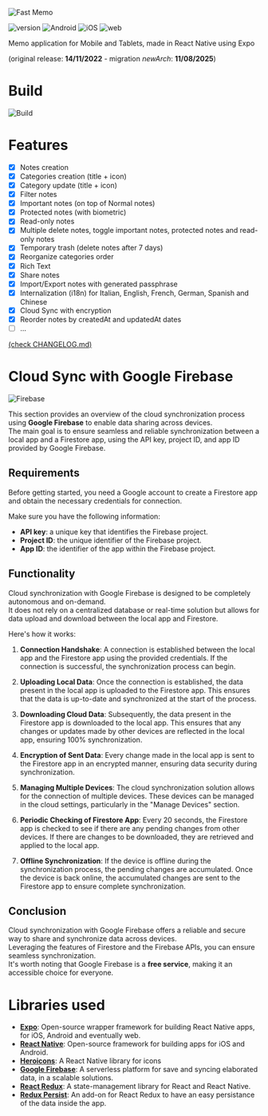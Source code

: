 ![Fast Memo](https://i.imgur.com/dPRR6pJ.png)

![version](https://badgen.net/badge/version/v2.5.0/blue) ![Android](https://badgen.net/badge/android/deployed/green)
![iOS](https://badgen.net/badge/iOS/dismissed/grey) ![web](https://badgen.net/badge/web/coming%20soon/grey)

Memo application for Mobile and Tablets, made in React Native using Expo

(original release: **14/11/2022** - migration _newArch_: **11/08/2025**)

# Build

![Build](https://i.imgur.com/YO8xtam.png)

# Features

- [x] Notes creation
- [x] Categories creation (title + icon)
- [x] Category update (title + icon)
- [x] Filter notes
- [x] Important notes (on top of Normal notes)
- [x] Protected notes (with biometric)
- [x] Read-only notes
- [x] Multiple delete notes, toggle important notes, protected notes and read-only notes
- [x] Temporary trash (delete notes after 7 days)
- [x] Reorganize categories order
- [x] Rich Text
- [x] Share notes
- [x] Import/Export notes with generated passphrase
- [x] Internalization (i18n) for Italian, English, French, German, Spanish and Chinese
- [x] Cloud Sync with encryption
- [x] Reorder notes by createdAt and updatedAt dates
- [ ] ...

[(check CHANGELOG.md)](/CHANGELOG.md)

# Cloud Sync with Google Firebase

![Firebase](https://i.imgur.com/W9Uyfp7.png)

This section provides an overview of the cloud synchronization process using **Google Firebase** to enable data sharing across
devices.  
The main goal is to ensure seamless and reliable synchronization between a local app and a Firestore app, using the API key,
project ID, and app ID provided by Google Firebase.

## Requirements

Before getting started, you need a Google account to create a Firestore app and obtain the necessary credentials for connection.

Make sure you have the following information:

- **API key**: a unique key that identifies the Firebase project.
- **Project ID**: the unique identifier of the Firebase project.
- **App ID**: the identifier of the app within the Firebase project.

## Functionality

Cloud synchronization with Google Firebase is designed to be completely autonomous and on-demand.  
It does not rely on a centralized database or real-time solution but allows for data upload and download between the local app
and Firestore.

Here's how it works:

1. **Connection Handshake**: A connection is established between the local app and the Firestore app using the provided
   credentials. If the connection is successful, the synchronization process can begin.

2. **Uploading Local Data**: Once the connection is established, the data present in the local app is uploaded to the Firestore
   app. This ensures that the data is up-to-date and synchronized at the start of the process.

3. **Downloading Cloud Data**: Subsequently, the data present in the Firestore app is downloaded to the local app. This ensures
   that any changes or updates made by other devices are reflected in the local app, ensuring 100% synchronization.

4. **Encryption of Sent Data**: Every change made in the local app is sent to the Firestore app in an encrypted manner, ensuring
   data security during synchronization.

5. **Managing Multiple Devices**: The cloud synchronization solution allows for the connection of multiple devices. These
   devices can be managed in the cloud settings, particularly in the "Manage Devices" section.

6. **Periodic Checking of Firestore App**: Every 20 seconds, the Firestore app is checked to see if there are any pending
   changes from other devices. If there are changes to be downloaded, they are retrieved and applied to the local app.

7. **Offline Synchronization**: If the device is offline during the synchronization process, the pending changes are
   accumulated. Once the device is back online, the accumulated changes are sent to the Firestore app to ensure complete
   synchronization.

## Conclusion

Cloud synchronization with Google Firebase offers a reliable and secure way to share and synchronize data across devices.  
Leveraging the features of Firestore and the Firebase APIs, you can ensure seamless synchronization.  
It's worth noting that Google Firebase is a **free service**, making it an accessible choice for everyone.

# Libraries used

- [**Expo**](https://expo.dev/): Open-source wrapper framework for building React Native apps, for iOS, Android and eventually
  web.
- [**React Native**](https://reactnative.dev/): Open-source framework for building apps for iOS and Android.
- [**Heroicons**](https://heroicons.com/): A React Native library for icons
- [**Google Firebase**](https://firebase.google.com/): A serverless platform for save and syncing elaborated data, in a scalable
  solutions.
- [**React Redux**](https://react-redux.js.org/): A state-management library for React and React Native.
- [**Redux Persist**](https://github.com/rt2zz/redux-persist): An add-on for React Redux to have an easy persistance of the data
  inside the app.
